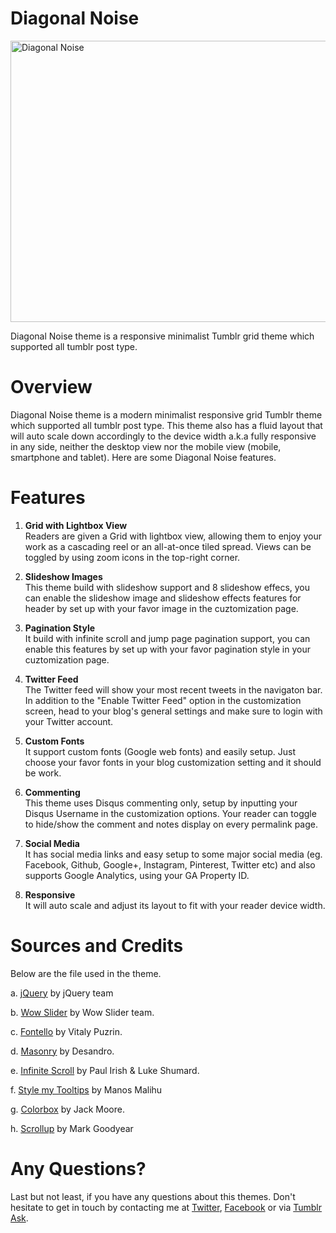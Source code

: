 Diagonal Noise
=============
<img src="http://31.media.tumblr.com/themes/screenshots/1s4m1nj/9c67ee4e7fb5918146274ea6559ade70.png" width="630" height="450" alt="Diagonal Noise" />

Diagonal Noise theme is a responsive minimalist Tumblr grid theme which supported all tumblr post type.

Overview
=============
Diagonal Noise theme is a modern minimalist responsive grid Tumblr theme which supported all tumblr post type. This theme also has a fluid layout that will auto scale down accordingly to the device width a.k.a fully responsive in any side, neither the desktop view nor the mobile view (mobile, smartphone and tablet). Here are some Diagonal Noise features.

Features
=============

1. <b>Grid with Lightbox View</b><br/>
Readers are given a Grid with lightbox view, allowing them to enjoy your work as a cascading reel or an all-at-once tiled spread. Views can be toggled by using zoom icons in the top-right corner.

2. <b>Slideshow Images</b><br/>
This theme build with slideshow support and 8 slideshow effecs, you can enable the slideshow image and slideshow effects features for header by set up with your favor image in the cuztomization page.

3. <b>Pagination Style</b><br/>
It build with infinite scroll and jump page pagination support, you can enable this features by set up with your favor pagination style in your cuztomization page.

4. <b>Twitter Feed</b><br/>
The Twitter feed will show your most recent tweets in the navigaton bar. In addition to the "Enable Twitter Feed" option in the customization screen, head to your blog's general settings and make sure to login with your Twitter account.

5. <b>Custom Fonts</b><br/>
It support custom fonts (Google web fonts) and easily setup. Just choose your favor fonts in your blog customization setting and it should be work.

6. <b>Commenting</b><br/>
This theme uses Disqus commenting only, setup by inputting your Disqus Username in the customization options. Your reader can toggle to hide/show the comment and notes display on every permalink page.

7. <b>Social Media</b><br/>
It has social media links and easy setup to some major social media (eg. Facebook, Github, Google+, Instagram, Pinterest, Twitter etc) and also supports Google Analytics, using your GA Property ID.

8. <b>Responsive</b><br/>
It will auto scale and adjust its layout to fit with your reader device width.

Sources and Credits
=============
Below are the file used in the theme.

a. <a target="_blank"  href="//jquery.com/">jQuery</a> by jQuery team

b. <a target="_blank"  href="//github.com/WOWSlider/WOWSlider">Wow Slider</a> by Wow Slider team.

c. <a target="_blank"  href="//github.com/fontello/">Fontello</a> by Vitaly Puzrin.

d. <a target="_blank"  href="//github.com/desandro/masonry">Masonry</a> by Desandro.

e. <a target="_blank"  href="//github.com/paulirish/infinite-scroll">Infinite Scroll</a> by Paul Irish &amp; Luke Shumard.

f. <a target="_blank"  href="http://manos.malihu.gr/style-my-tooltips-jquery-plugin/">Style my Tooltips</a> by Manos Malihu

g. <a target="_blank"  href="//github.com/jackmoore/colorbox">Colorbox</a> by Jack Moore.

h. <a target="_blank"  href="//github.com/markgoodyear/scrollup">Scrollup</a> by Mark Goodyear

Any Questions?
=============
Last but not least, if you have any questions about this themes. Don't hesitate to get in touch by contacting me at <a target="_blank" href="//twitter.com/dinatadaniel">Twitter</a>, <a target="_blank" href="//facebook.com/dinatadaniel">Facebook</a> or via <a target="_blank" href="//dinatadaniel.tumblr.com/ask">Tumblr Ask</a>.

